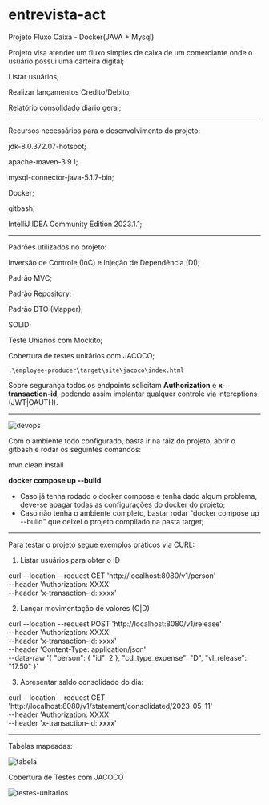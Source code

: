 # entrevista-act
Projeto Fluxo Caixa - Docker(JAVA + Mysql)

Projeto visa atender um fluxo simples de caixa de um comerciante onde o usuário possui uma carteira digital;

  Listar usuários;
  
  Realizar lançamentos Credito/Debito;
  
  Relatório consolidado diário geral;

------------------------------------------------------------------------------------------

Recursos necessários para o desenvolvimento do projeto:

  jdk-8.0.372.07-hotspot;

  apache-maven-3.9.1;

  mysql-connector-java-5.1.7-bin;

  Docker;

  gitbash;

  IntelliJ IDEA Community Edition 2023.1.1;

-------------------------------------------------------------------

Padrões utilizados no projeto:

  Inversão de Controle (IoC) e Injeção de Dependência (DI);

  Padrão MVC;

  Padrão Repository;

  Padrão DTO (Mapper);
  
  SOLID;
  
  Teste Uniários com Mockito;
  
  Cobertura de testes unitários com JACOCO;
  
    .\employee-producer\target\site\jacoco\index.html
  
  Sobre segurança todos os endpoints solicitam **Authorization** e **x-transaction-id**, podendo assim implantar qualquer controle via intercptions (JWT|OAUTH).

------------------------------------------------------------------------------------------

![devops](https://github.com/carlosofpersia/entrevista-act/assets/3011876/7da51af3-9294-4a95-ab6b-24de051f9b42)

Com o ambiente todo configurado, basta ir na raiz do projeto, abrir o gitbash e rodar os seguintes comandos:

mvn clean install

**docker compose up --build**

* Caso já tenha rodado o docker compose e tenha dado algum problema, deve-se apagar todas as configurações do docker do projeto;
* Caso não tenha o ambiente completo, bastar rodar "docker compose up --build" que deixei o projeto compilado na pasta target;
------------------------------------------------------------------------------------------

Para testar o projeto segue exemplos práticos via CURL:

1. Listar usuários para obter o ID

curl --location --request GET 'http://localhost:8080/v1/person' \
--header 'Authorization: XXXX' \
--header 'x-transaction-id: xxxx'

2. Lançar movimentação de valores (C|D)

curl --location --request POST 'http://localhost:8080/v1/release' \
--header 'Authorization: XXXX' \
--header 'x-transaction-id: xxxx' \
--header 'Content-Type: application/json' \
--data-raw '{
    "person": {
        "id": 2
    },
    "cd_type_expense": "D",
    "vl_release": "17.50"
}'

3. Apresentar saldo consolidado do dia:

curl --location --request GET 'http://localhost:8080/v1/statement/consolidated/2023-05-11' \
--header 'Authorization: XXXX' \
--header 'x-transaction-id: xxxx'


-----------------------------------------------------------------

Tabelas mapeadas:

![tabela](https://github.com/carlosofpersia/entrevista-act/assets/3011876/8011087c-7f88-4863-a346-9604b459774f)


Cobertura de Testes com JACOCO

![testes-unitarios](https://github.com/carlosofpersia/entrevista-act/assets/3011876/dd802c6c-009b-4cc9-9e66-5b3453a37e68)


